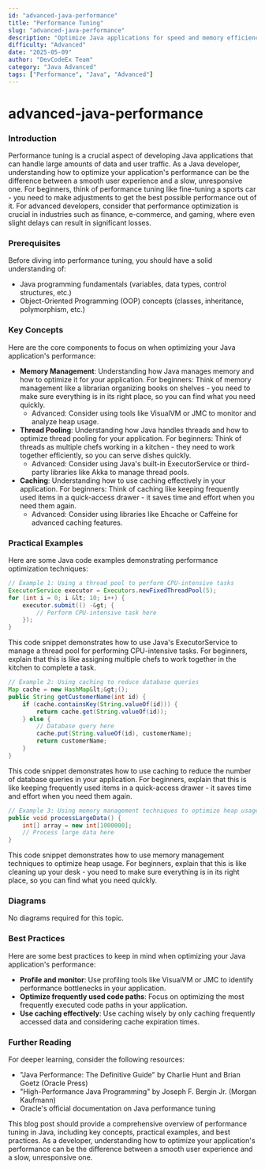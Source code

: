 ```yaml
---
id: "advanced-java-performance"
title: "Performance Tuning"
slug: "advanced-java-performance"
description: "Optimize Java applications for speed and memory efficiency."
difficulty: "Advanced"
date: "2025-05-09"
author: "DevCodeEx Team"
category: "Java Advanced"
tags: ["Performance", "Java", "Advanced"]
---
```


**advanced-java-performance**
==========================

### Introduction
Performance tuning is a crucial aspect of developing Java applications that can handle large amounts of data and user traffic. As a Java developer, understanding how to optimize your application's performance can be the difference between a smooth user experience and a slow, unresponsive one. For beginners, think of performance tuning like fine-tuning a sports car - you need to make adjustments to get the best possible performance out of it. For advanced developers, consider that performance optimization is crucial in industries such as finance, e-commerce, and gaming, where even slight delays can result in significant losses.

### Prerequisites
Before diving into performance tuning, you should have a solid understanding of:

* Java programming fundamentals (variables, data types, control structures, etc.)
* Object-Oriented Programming (OOP) concepts (classes, inheritance, polymorphism, etc.)

### Key Concepts
Here are the core components to focus on when optimizing your Java application's performance:

* **Memory Management**: Understanding how Java manages memory and how to optimize it for your application. For beginners: Think of memory management like a librarian organizing books on shelves - you need to make sure everything is in its right place, so you can find what you need quickly.
	+ Advanced: Consider using tools like VisualVM or JMC to monitor and analyze heap usage.
* **Thread Pooling**: Understanding how Java handles threads and how to optimize thread pooling for your application. For beginners: Think of threads as multiple chefs working in a kitchen - they need to work together efficiently, so you can serve dishes quickly.
	+ Advanced: Consider using Java's built-in ExecutorService or third-party libraries like Akka to manage thread pools.
* **Caching**: Understanding how to use caching effectively in your application. For beginners: Think of caching like keeping frequently used items in a quick-access drawer - it saves time and effort when you need them again.
	+ Advanced: Consider using libraries like Ehcache or Caffeine for advanced caching features.

### Practical Examples
Here are some Java code examples demonstrating performance optimization techniques:

```java
// Example 1: Using a thread pool to perform CPU-intensive tasks
ExecutorService executor = Executors.newFixedThreadPool(5);
for (int i = 0; i &lt; 10; i++) {
    executor.submit(() -&gt; {
        // Perform CPU-intensive task here
    });
}

```

This code snippet demonstrates how to use Java's ExecutorService to manage a thread pool for performing CPU-intensive tasks. For beginners, explain that this is like assigning multiple chefs to work together in the kitchen to complete a task.

```java
// Example 2: Using caching to reduce database queries
Map cache = new HashMap&lt;&gt;();
public String getCustomerName(int id) {
    if (cache.containsKey(String.valueOf(id))) {
        return cache.get(String.valueOf(id));
    } else {
        // Database query here
        cache.put(String.valueOf(id), customerName);
        return customerName;
    }
}

```

This code snippet demonstrates how to use caching to reduce the number of database queries in your application. For beginners, explain that this is like keeping frequently used items in a quick-access drawer - it saves time and effort when you need them again.

```java
// Example 3: Using memory management techniques to optimize heap usage
public void processLargeData() {
    int[] array = new int[1000000];
    // Process large data here
}

```

This code snippet demonstrates how to use memory management techniques to optimize heap usage. For beginners, explain that this is like cleaning up your desk - you need to make sure everything is in its right place, so you can find what you need quickly.

### Diagrams
No diagrams required for this topic.

### Best Practices
Here are some best practices to keep in mind when optimizing your Java application's performance:

* **Profile and monitor**: Use profiling tools like VisualVM or JMC to identify performance bottlenecks in your application.
* **Optimize frequently used code paths**: Focus on optimizing the most frequently executed code paths in your application.
* **Use caching effectively**: Use caching wisely by only caching frequently accessed data and considering cache expiration times.

### Further Reading
For deeper learning, consider the following resources:

* "Java Performance: The Definitive Guide" by Charlie Hunt and Brian Goetz (Oracle Press)
* "High-Performance Java Programming" by Joseph F. Bergin Jr. (Morgan Kaufmann)
* Oracle's official documentation on Java performance tuning

This blog post should provide a comprehensive overview of performance tuning in Java, including key concepts, practical examples, and best practices. As a developer, understanding how to optimize your application's performance can be the difference between a smooth user experience and a slow, unresponsive one.